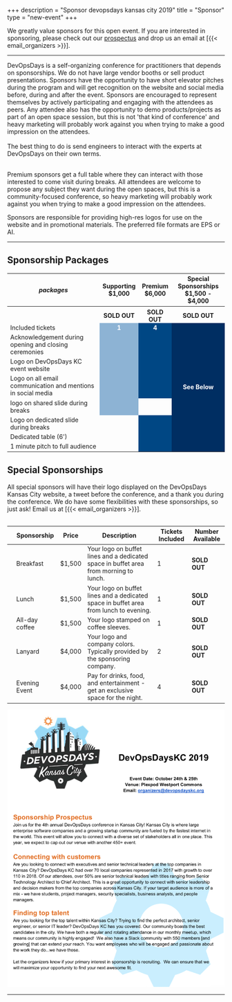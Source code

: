 +++
description = "Sponsor devopsdays kansas city 2019"
title = "Sponsor"
type = "new-event"
+++
<div class = "row">
<div class = "col-md-8 col-sm-12">
We greatly value sponsors for this open event.  If you are interested in sponsoring, please check out our <a href="/events/2019-kansas-city/2019-kansas-city-prospectus.pdf">prospectus</a> and drop us an email at [{{< email_organizers >}}].

<hr>
DevOpsDays is a self-organizing conference for practitioners that
depends on sponsorships. We do not have large vendor booths or sell product
presentations. Sponsors have the opportunity to have short elevator
pitches during the program and will get recognition on the website
and social media before, during and after the event. Sponsors are
encouraged to represent themselves by actively participating and
engaging with the attendees as peers. Any attendee also has the
opportunity to demo products/projects as part of an open space
session, but this is not 'that kind of conference' and heavy
marketing will probably work against you when trying to make a good
impression on the attendees.
<br><br>
The best thing to do is send engineers to interact with the experts at
DevOpsDays on their own terms.
<br><br>
<p>
Premium sponsors get a full table where they can interact with those interested
to come visit during breaks. All attendees are welcome to propose any subject
they want during the open spaces, but this is a community-focused conference,
so heavy marketing will probably work against you when trying to make a good
impression on the attendees.

Sponsors are responsible for providing high-res logos for use on the website and
in promotional materials. The preferred file formats are EPS or AI.
<hr/>
<h2>Sponsorship Packages</h2>
<div class = "row">
<div class = "col-sm-12">
  <table class = "table table-bordered table-responsive">
  <thead>
    <tr>
      <th><i>packages</i></th>
      <th><center><b>Supporting</a></b></center><center><b>$1,000</b></center></th>
      <th><center><b>Premium</b></center><center><b>$6,000</b></center></th>
      <th><center><b>Special Sponsorships</b></center><center><b>$1,500 - $4,000</b></center></th>
    </tr>
    </thead>
    <tbody>
    <tr>
      <td style="border-bottom: 0; border-top: 0;"></td>
      <td style="padding: 4px 5px 0px 5px;">
        <!-- Supporting Paypal button  -->
        <b><center>SOLD OUT</center></b>
      </td>
      <td style="padding: 4px 5px 0px 5px;">
        <!-- Premium Paypal button  -->
        <b><center>SOLD OUT</center></b>
      </td>
      <td style="padding: 4px 5px 0px 5px;">
        <!-- Special Sponsorships  -->
        <b><center>SOLD OUT</center></b>
      </td>
    </tr>
    <tr>
      <td>Included tickets</td>
      <td bgcolor="8DB3D4"><center><strong style="color:white;">1</strong></center></td>
      <td bgcolor="004784"><center><strong style="color:white;">4</strong></center></td>
      <td rowspan=9 bgcolor="002E62" style="text-align:center;vertical-align:middle;"><strong style="color:white;">See Below</strong></td>
    </tr>
    <tr>
      <td>Acknowledgement during opening and closing ceremonies</td>
      <td bgcolor="8DB3D4">&nbsp;</td>
      <td bgcolor="004784">&nbsp;</td>
    </tr>
    <tr>
      <td>Logo on DevOpsDays KC event website</td>
      <td bgcolor="8DB3D4">&nbsp;</td>
      <td bgcolor="004784">&nbsp;</td>
    </tr>
    <tr>
      <td>Logo on all email communication and mentions in social media</td>
      <td bgcolor="8DB3D4">&nbsp;</td>
      <td bgcolor="004784">&nbsp;</td>
    </tr>
    <tr>
      <td>logo on shared slide during breaks</td>
      <td bgcolor="8DB3D4">&nbsp;</td>
      <td>&nbsp;</td>
    </tr>
    <tr>
    <tr>
      <td>Logo on dedicated slide during breaks</td>
      <td>&nbsp;</td>
      <td bgcolor="004784">&nbsp;</td>
    </tr>
    <tr>
      <td>Dedicated table (6')</td>
      <td>&nbsp;</td>
      <td bgcolor="004784">&nbsp;</td>
    </tr>
    <tr>
      <td>1 minute pitch to full audience </td>
      <td>&nbsp;</td>
      <td bgcolor="004784">&nbsp;</td>
    </tr>
    </tbody>
  </table>

<h2><a id="special">Special Sponsorships</a></h2>

All special sponsors will have their logo displayed on the DevOpsDays Kansas City website, a tweet before the conference, and a thank you during the conference. We do have some flexibilities with these sponsorships, so just ask! Email us at [{{< email_organizers >}}].
<br/><br/>

<table class = "table table-bordered table-responsive">
  <thead>
    <tr>
      <th scope="col"></th>
      <th scope="col">Sponsorship</th>
      <th scope="col">Price</th>
      <th scope="col">Description</th>
      <th scope="col">Tickets Included</th>
      <th scope="col">Number Available</th>
    </tr>
  </thead>
  <tbody>
    <tr>
      <td align="center"><i class="fa fa-cutlery fa-4x"></i></td>
      <td>Breakfast</td>
      <td>$1,500</td>
      <td>Your logo on buffet lines and a dedicated space in buffet area from morning to lunch.</td>
      <td>1</td>
      <td><b>SOLD OUT</b></td>
    </tr>
    <tr>
      <td align="center"><i class="fa fa-cutlery fa-4x"></i></td>
      <td>Lunch</td>
      <td>$1,500</td>
      <td>Your logo on buffet lines and a dedicated space in buffet area from lunch to evening.</td>
      <td>1</td>
      <td><b>SOLD OUT</b></td>
    </tr>
    <tr>
      <td align="center"><i class="fa fa-coffee fa-4x"></i></td>
      <td>All-day coffee</td>
      <td>$1,500</td>
      <td>Your logo stamped on coffee sleeves.</td>
      <td>1</td>
      <td><b>SOLD OUT</b></td>
    </tr>
    <tr>
      <td align="center"><i class="fa fa-id-badge fa-4x"></i></td>
      <td>Lanyard</td>
      <td>$4,000</td>
      <td>Your logo and company colors. Typically provided by the sponsoring company.</td>
      <td>2</td>
      <td><b>SOLD OUT</b></td>
    </tr>
    <tr>
      <td align="center"><i class="fa fa-music fa-4x"></i></td>
      <td>Evening Event</td>
      <td>$4,000</td>
      <td>Pay for drinks, food, and entertainment - get an exclusive space for the night.</td>
      <td>4</td>
      <td><b>SOLD OUT</b></td>
    </tr>
  </tbody>
</table>

<!--
<br>
<br>
<table border=1 cellspacing=1>
  <tr>
    <th><i>Sponsor FAQ</i></th>
    <th><center><b>Answers to questions frequently asked by sponsors&nbsp;&nbsp;&nbsp;&nbsp;&nbsp;&nbsp;&nbsp;&nbsp;&nbsp;&nbsp;&nbsp;&nbsp;&nbsp;&nbsp;&nbsp;&nbsp;&nbsp;&nbsp;&nbsp;&nbsp;&nbsp;&nbsp;&nbsp;&nbsp;&nbsp;&nbsp;&nbsp;&nbsp;&nbsp;&nbsp;&nbsp;&nbsp;&nbsp;&nbsp;&nbsp;&nbsp;&nbsp;&nbsp;&nbsp;&nbsp;&nbsp;&nbsp;&nbsp;&nbsp;&nbsp;&nbsp;&nbsp;&nbsp;&nbsp;</center></b></th>
    <th></th>
  </tr>
<tr><td>What dates/times can we set up and tear down?</td><td></td></tr>
<tr><td>How do we ship to the venue?</td><td></td></tr>
<tr><td>How do we ship from the venue?</td><td></td></tr>
<tr><td>Whom should we send?</td><td></td></tr>
<tr><td>What should we expect regarding electricity? (how much, any fees, etc)</td><td></td></tr>
<tr><td>What should we expect regarding WiFi? (how much, any fees, etc)</td><td></td></tr>
<tr><td>How do we order additional A/V equipment?</td><td></td></tr>
<tr><td>Additional important details</td><td></td></tr>
</table>
</div>
-->
</div>
</div>
</div>
<div class = "col-md-4 col-sm-12">
<a href = "/events/2019-kansas-city/2019-kansas-city-prospectus.pdf"><img src = "/events/2019-kansas-city/2019-kansas-city-prospectus.png" class="img-fluid""></a>
</div>
</div>

<hr/>